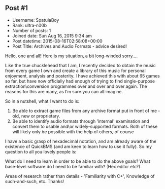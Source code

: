## Post #1
- Username: SpatulaBoy
- Rank: ultra-n00b
- Number of posts: 1
- Joined date: Sun Aug 16, 2015 9:34 am
- Post datetime: 2015-08-16T02:58:08+00:00
- Post Title: Archives and Audio Formats - advice desired!

Hello, one and all! Here is my situation, a bit long-winded sorry....

Like the true chucklehead that I am, I recently decided to obtain the music from every game I own and create a library of this music for personal enjoyment, analysis and posterity. I have achieved this with about 65 games so far, but have now officially had enough of trying to find single-purpose extraction\conversion programmes over and over and over again. The reasons for this are many, as I'm sure you can all imagine.

So in a nutshell, what I want to do is:
1. Be able to extract game files from any archive format put in front of me - old, new or proprietary.
2. Be able to identify audio formats through 'internal' examination and convert them to usable and\or widely-supported formats.
Both of these will likely only be possible with the help of others, of course   

I have a basic grasp of hexadecimal notation, and am already aware of the existence of QuickBMS (and am keen to learn how to use it fully). So my question to all you lovely people is:

What do I need to learn in order to be able to do the above goals?
What base-level software do I need to be familiar with? (Hex editor etc?)

Areas of research rather than details - 'Familiarity with C+', Knowledge of such-and-such, etc. 
Thanks!
